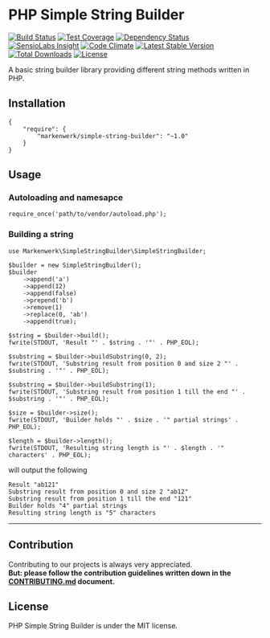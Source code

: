# PHP Simple String Builder

[![Build Status](https://travis-ci.org/markenwerk/php-simple-string-builder.svg?branch=master)](https://travis-ci.org/markenwerk/php-simple-string-builder)
[![Test Coverage](https://codeclimate.com/github/markenwerk/php-simple-string-builder/badges/coverage.svg)](https://codeclimate.com/github/markenwerk/php-simple-string-builder/coverage)
[![Dependency Status](https://www.versioneye.com/user/projects/578e8a2d88bf880039f7e56f/badge.svg)](https://www.versioneye.com/user/projects/578e8a2d88bf880039f7e56f)
[![SensioLabs Insight](https://img.shields.io/sensiolabs/i/925a6e2e-e131-4426-826e-2ed9a7f9213d.svg)](https://insight.sensiolabs.com/projects/925a6e2e-e131-4426-826e-2ed9a7f9213d)
[![Code Climate](https://codeclimate.com/github/markenwerk/php-simple-string-builder/badges/gpa.svg)](https://codeclimate.com/github/markenwerk/php-simple-string-builder)
[![Latest Stable Version](https://poser.pugx.org/markenwerk/simple-string-builder/v/stable)](https://packagist.org/packages/markenwerk/simple-string-builder)
[![Total Downloads](https://poser.pugx.org/markenwerk/simple-string-builder/downloads)](https://packagist.org/packages/markenwerk/simple-string-builder)
[![License](https://poser.pugx.org/markenwerk/simple-string-builder/license)](https://packagist.org/packages/markenwerk/simple-string-builder)

A basic string builder library providing different string methods written in PHP.

## Installation

```{json}
{
   	"require": {
        "markenwerk/simple-string-builder": "~1.0"
    }
}
```

## Usage

### Autoloading and namesapce

```{php}  
require_once('path/to/vendor/autoload.php');
```

### Building a string

```{php}
use Markenwerk\SimpleStringBuilder\SimpleStringBuilder;

$builder = new SimpleStringBuilder();
$builder
	->append('a')
	->append(12)
	->append(false)
	->prepend('b')
	->remove(1)
	->replace(0, 'ab')
	->append(true);

$string = $builder->build();
fwrite(STDOUT, 'Result "' . $string . '"' . PHP_EOL);

$substring = $builder->buildSubstring(0, 2);
fwrite(STDOUT, 'Substring result from position 0 and size 2 "' . $substring . '"' . PHP_EOL);

$substring = $builder->buildSubstring(1);
fwrite(STDOUT, 'Substring result from position 1 till the end "' . $substring . '"' . PHP_EOL);

$size = $builder->size();
fwrite(STDOUT, 'Builder holds "' . $size . '" partial strings' . PHP_EOL);

$length = $builder->length();
fwrite(STDOUT, 'Resulting string length is "' . $length . '" characters' . PHP_EOL);
```

will output the following

```{http}
Result "ab121"
Substring result from position 0 and size 2 "ab12"
Substring result from position 1 till the end "121"
Builder holds "4" partial strings
Resulting string length is "5" characters
```

---

## Contribution

Contributing to our projects is always very appreciated.  
**But: please follow the contribution guidelines written down in the [CONTRIBUTING.md](https://github.com/markenwerk/php-simple-string-builder/blob/master/CONTRIBUTING.md) document.**

## License

PHP Simple String Builder is under the MIT license.
